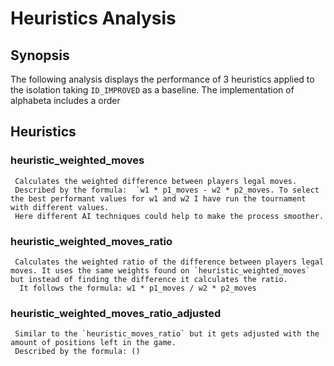 # Heuristics Analysis

## Synopsis

 The following analysis displays the performance of 3 heuristics applied to the isolation taking `ID_IMPROVED` as a baseline.
 The implementation of alphabeta includes a order   

## Heuristics

### heuristic_weighted_moves
     Calculates the weighted difference between players legal moves.  
     Described by the formula:  `w1 * p1_moves - w2 * p2_moves. To select the best performant values for w1 and w2 I have run the tournament with different values. 
     Here different AI techniques could help to make the process smoother.   
     
### heuristic_weighted_moves_ratio
     Calculates the weighted ratio of the difference between players legal moves. It uses the same weights found on `heuristic_weighted_moves` but instead of finding the difference it calculates the ratio.
      It follows the formula: w1 * p1_moves / w2 * p2_moves

### heuristic_weighted_moves_ratio_adjusted
     Similar to the `heuristic_moves_ratio` but it gets adjusted with the amount of positions left in the game. 
     Described by the formula: ()
  
